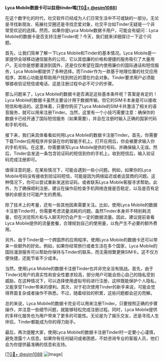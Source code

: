 **Lyca Mobile数据卡可以註冊tinder嗎[[TG💪+ @esim1088](https://t.me/s/esim1088)]**

在这个数字化的时代，社交软件已经成为人们日常生活中不可或缺的一部分。无论是寻找新朋友、拓展社交圈还是寻找恋爱对象，社交平台如Tinder无疑是一个非常受欢迎的选择。然而，如果你是Lyca Mobile数据卡用户，可能会有疑问：Lyca Mobile的数据卡是否支持注册Tinder呢？今天，我们就来详细探讨一下这个问题。

首先，让我们简单了解一下Lyca Mobile和Tinder的基本情况。Lyca Mobile是一家提供全球移动通信服务的公司，它以其低廉的价格和便捷的服务吸引了大量用户。无论你是想要漫游到国外，还是仅仅希望在国内使用廉价的国际通话和短信服务，Lyca Mobile都提供了多种选择。而Tinder作为一款基于地理位置的社交应用程序，其核心功能是帮助用户找到附近的潜在约会对象。Tinder要求用户必须能够接收验证短信或电话，这是注册过程中必不可少的步骤。

那么问题来了，Lyca Mobile的数据卡是否满足这些基本条件呢？答案是肯定的！Lyca Mobile的数据卡虽然主要设计用于数据传输，但它的SIM卡本身是可以接收短信和电话的。这意味着，只要你购买了Lyca Mobile的SIM卡并激活了相关的语音服务，就可以用来注册Tinder。当然，这里有一个小技巧需要注意：确保你的数据卡已经开通了国际短信服务（如果需要），并且在注册时输入正确的国家代码和手机号码。

接下来，我们来具体看看如何用Lyca Mobile的数据卡注册Tinder。首先，你需要下载Tinder应用程序并安装在你的智能手机上。打开应用后，你会被要求输入你的手机号码。在这里，你需要填写Lyca Mobile提供的号码，并确保输入无误。然后，Tinder会发送一条包含验证码的短信到你的手机上。收到短信后，输入验证码完成注册即可。

值得注意的是，在某些情况下，可能会遇到一些小问题。例如，如果你的Lyca Mobile号码没有接收到验证码短信，可能是因为网络延迟或者运营商的问题。这种情况下，你可以尝试重新发送验证码，或者联系Lyca Mobile客服寻求帮助。此外，为了确保顺利注册，建议在操作前检查手机网络连接是否稳定，以及是否有足够的余额支付可能产生的费用。

除了技术上的考量，还有一些其他因素需要关注。比如，使用Lyca Mobile的数据卡注册Tinder时，你需要考虑流量消耗的问题。虽然Tinder本身并不特别耗流量，但在浏览照片和与人聊天时仍会产生一定的数据流量。因此，建议提前查看Lyca Mobile提供的流量套餐，合理规划自己的使用量，以免产生不必要的额外费用。

另外，由于Tinder是一个跨国界的应用程序，使用Lyca Mobile的数据卡还可以带来一些额外的好处。例如，如果你经常旅行或者生活在多个国家，Lyca Mobile的国际漫游服务可以帮助你保持与Tinder的联系，而无需频繁更换SIM卡。这不仅方便快捷，还能节省不少成本。

当然，使用Lyca Mobile的数据卡注册Tinder也并非完全没有挑战。首先，由于Tinder对用户的真实性和安全性要求较高，部分用户可能会担心自己的隐私受到威胁。在这种情况下，可以选择使用虚拟号码进行注册，这样既能保护个人隐私，又能享受Tinder带来的便利。其次，对于初次使用Tinder的新手来说，可能会觉得界面复杂或者操作不熟悉。不过，随着经验的积累，这些问题都会迎刃而解。

总的来说，Lyca Mobile的数据卡完全可以用来注册Tinder。只要按照正确的步骤操作，并注意一些细节问题，就能够轻松完成注册过程。同时，Lyca Mobile提供的多样化服务也为用户带来了更多的可能性。无论是为了娱乐交友，还是寻找人生伴侣，Tinder都能成为你的得力助手。

最后，再次提醒大家，使用Lyca Mobile的数据卡注册Tinder时一定要小心谨慎，避免泄露个人信息。如果你有任何疑问或者困惑，不妨咨询专业的客服人员，他们会为你提供最准确的信息和支持。

[[TG💪+ @esim1088](https://t.me/s/esim1088) ![Image](https://i.postimg.cc/4NQfJmqS/Snipaste-2025-05-13-00-14-12.png)]
